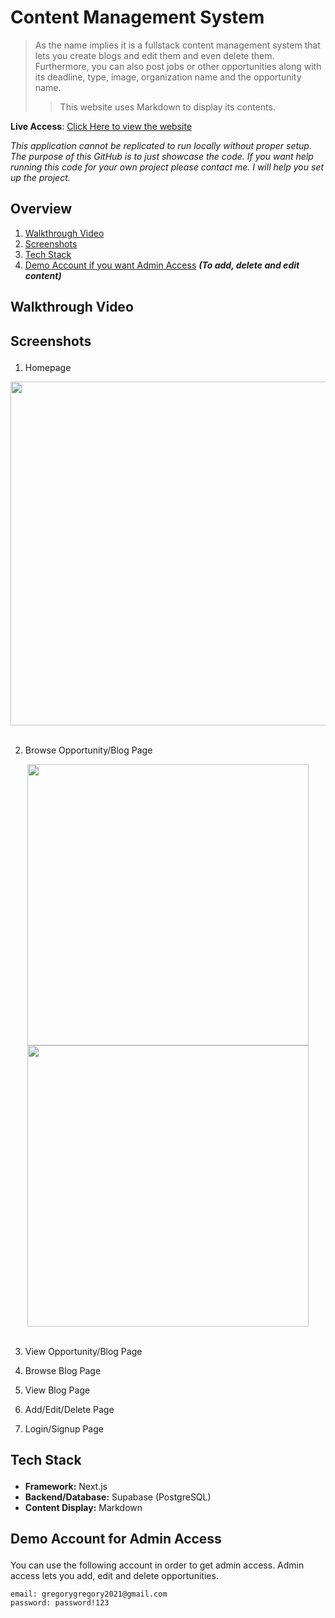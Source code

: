 # Content Management System

> As the name implies it is a fullstack content management system that lets you create blogs and edit them and even delete them. Furthermore, you can also post jobs or other opportunities along with its deadline, type, image, organization name and the opportunity name.  
>> This website uses Markdown to display its contents.

**Live Access**: [Click Here to view the website](https://content-management-system-roan.vercel.app/)

_This application cannot be replicated to run locally without proper setup. The purpose of this GitHub is to just showcase the code. If you want help running this code for your own project please contact me. I will help you set up the project._

## Overview
1. <a href="#walkthrough">Walkthrough Video</a>
2. <a href="#screenshots">Screenshots</a>
3. <a href="#tech-stack">Tech Stack</a>
4. <a href="#demo">Demo Account if you want Admin Access</a> _**(To add, delete and edit content)**_

## <p id="walkthrough">Walkthrough Video</p>

## <p id="screenshots">Screenshots</p>

1. Homepage  
  
<div align="center"><kbd>
<img width="550" src="https://github.com/Georgey764/content-management-system/assets/127057827/4661c7a7-4b48-4939-9e77-f972e8dde119"/>
</kbd></div>

<br/>

2. Browse Opportunity/Blog Page

<div align="center"><kbd>
<img width="450" src="https://github.com/Georgey764/content-management-system/assets/127057827/ba27367f-d6d1-4604-a57f-0455f5b37e4f"/>
</kbd><kbd>
<img width="450" src="https://github.com/Georgey764/content-management-system/assets/127057827/2a961780-eab8-4514-b1fa-883696d32791"/>
</kbd></div>

<br/>

3. View Opportunity/Blog Page



4. Browse Blog Page



5. View Blog Page



6. Add/Edit/Delete Page



7. Login/Signup Page

## <p id="tech-stack">Tech Stack</p>
* **Framework:** Next.js
* **Backend/Database:** Supabase (PostgreSQL)
* **Content Display:** Markdown

## <p id="demo">Demo Account for Admin Access</p>
You can use the following account in order to get admin access. Admin access lets you add, edit and delete opportunities.
  
    email: gregorygregory2021@gmail.com
    password: password!123
